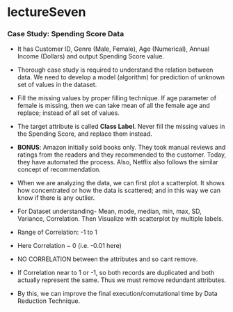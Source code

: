 # lectureSeven

### Case Study: Spending Score Data

* It has Customer ID, Genre (Male, Female), Age (Numerical), Annual Income (Dollars) and output Spending Score value.

* Thorough case study is required to understand the relation between data. We need to develop a model (algorithm) for prediction of unknown set of values in the dataset.

* Fill the missing values by proper filling technique. If age parameter of female is missing, then we can take mean of all the female age and replace; instead of all set of values.

* The target attribute is called __Class Label__. Never fill the missing values in the Spending Score, and replace them instead.

* __BONUS__: Amazon initially sold books only. They took manual reviews and ratings from the readers and they recommended to the customer. Today, they have automated the process. Also, Netflix also follows the similar concept of recommendation.

* When we are analyzing the data, we can first plot a scatterplot. It shows how concentrated or how the data is scattered; and in this way we can know if there is any outlier.

* For Dataset understanding- Mean, mode, median, min, max, SD, Variance, Correlation. Then Visualize with scatterplot by multiple labels.

* Range of Correlation: -1 to 1

* Here Correlation ~ 0 (i.e. -0.01 here)

* NO CORRELATION between the attributes and so cant remove.

* If Correlation near to 1 or -1, so both records are duplicated and both actually represent the same. Thus we must remove redundant attributes.

* By this, we can improve the final execution/comutational time by Data Reduction Technique.









